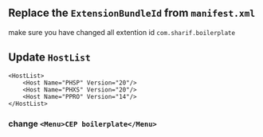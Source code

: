 ## Replace the `ExtensionBundleId` from `manifest.xml`
make sure you have changed all extention id `com.sharif.boilerplate`

## Update `HostList`
```
<HostList>
    <Host Name="PHSP" Version="20"/>
    <Host Name="PHXS" Version="20"/>
    <Host Name="PPRO" Version="14"/>
</HostList>
```

### change `<Menu>CEP boilerplate</Menu>`
